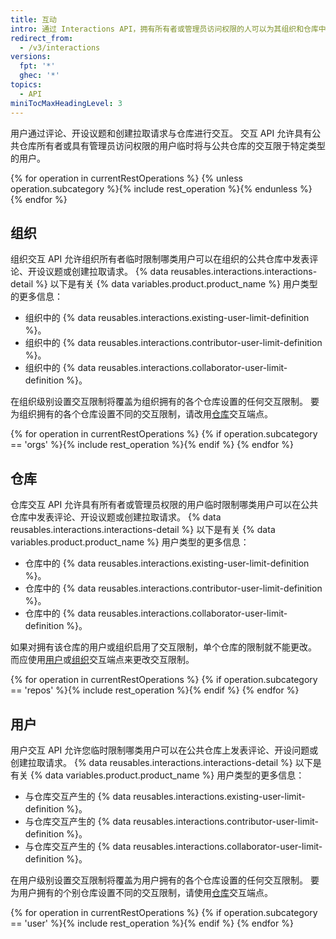 ```yaml
---
title: 互动
intro: 通过 Interactions API，拥有所有者或管理员访问权限的人可以为其组织和仓库中的用户设置互动限制。
redirect_from:
  - /v3/interactions
versions:
  fpt: '*'
  ghec: '*'
topics:
  - API
miniTocMaxHeadingLevel: 3
---
```


用户通过评论、开设议题和创建拉取请求与仓库进行交互。 交互 API 允许具有公共仓库所有者或具有管理员访问权限的用户临时将与公共仓库的交互限于特定类型的用户。

{% for operation in currentRestOperations %}
  {% unless operation.subcategory %}{% include rest_operation %}{% endunless %}
{% endfor %}

## 组织

组织交互 API 允许组织所有者临时限制哪类用户可以在组织的公共仓库中发表评论、开设议题或创建拉取请求。 {% data reusables.interactions.interactions-detail %} 以下是有关 {% data variables.product.product_name %} 用户类型的更多信息：

* 组织中的 {% data reusables.interactions.existing-user-limit-definition %}。
* 组织中的 {% data reusables.interactions.contributor-user-limit-definition %}。
* 组织中的 {% data reusables.interactions.collaborator-user-limit-definition %}。

在组织级别设置交互限制将覆盖为组织拥有的各个仓库设置的任何交互限制。 要为组织拥有的各个仓库设置不同的交互限制，请改用[仓库](#repository)交互端点。

{% for operation in currentRestOperations %}
  {% if operation.subcategory == 'orgs' %}{% include rest_operation %}{% endif %}
{% endfor %}

## 仓库

仓库交互 API 允许具有所有者或管理员权限的用户临时限制哪类用户可以在公共仓库中发表评论、开设议题或创建拉取请求。 {% data reusables.interactions.interactions-detail %} 以下是有关 {% data variables.product.product_name %} 用户类型的更多信息：

* 仓库中的 {% data reusables.interactions.existing-user-limit-definition %}。
* 仓库中的 {% data reusables.interactions.contributor-user-limit-definition %}。
* 仓库中的 {% data reusables.interactions.collaborator-user-limit-definition %}。

如果对拥有该仓库的用户或组织启用了交互限制，单个仓库的限制就不能更改。 而应使用[用户](#user)或[组织](#organization)交互端点来更改交互限制。

{% for operation in currentRestOperations %}
  {% if operation.subcategory == 'repos' %}{% include rest_operation %}{% endif %}
{% endfor %}

## 用户

用户交互 API 允许您临时限制哪类用户可以在公共仓库上发表评论、开设问题或创建拉取请求。 {% data reusables.interactions.interactions-detail %} 以下是有关 {% data variables.product.product_name %} 用户类型的更多信息：

* 与仓库交互产生的 {% data reusables.interactions.existing-user-limit-definition %}。
* 与仓库交互产生的 {% data reusables.interactions.contributor-user-limit-definition %}。
* 与仓库交互产生的 {% data reusables.interactions.collaborator-user-limit-definition %}。

在用户级别设置交互限制将覆盖为用户拥有的各个仓库设置的任何交互限制。 要为用户拥有的个别仓库设置不同的交互限制，请使用[仓库](#repository)交互端点。

{% for operation in currentRestOperations %}
  {% if operation.subcategory == 'user' %}{% include rest_operation %}{% endif %}
{% endfor %}
